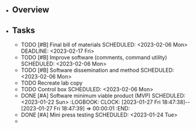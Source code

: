 - ## Overview
- ## Tasks
	- TODO [#B] Final bill of materials
	  SCHEDULED: <2023-02-06 Mon>
	  DEADLINE: <2023-02-17 Fri>
	- TODO [#B] Improve software (comments, command utility)
	  SCHEDULED: <2023-02-06 Mon>
	- TODO [#B] Software dissemination and method
	  SCHEDULED: <2023-02-06 Mon>
	- TODO Recreate lab copy
	- TODO Control box
	  SCHEDULED: <2023-02-06 Mon>
	- DONE [#A] Software minimum viable product (MVP)
	  SCHEDULED: <2023-01-22 Sun>
	  :LOGBOOK:
	  CLOCK: [2023-01-27 Fri 18:47:38]--[2023-01-27 Fri 18:47:39] =>  00:00:01
	  :END:
	- DONE [#A] Mini press testing
	  SCHEDULED: <2023-01-24 Tue>
	-